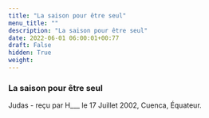 ```yaml
---
title: "La saison pour être seul"
menu_title: ""
description: "La saison pour être seul"
date: 2022-06-01 06:00:01+00:77
draft: False
hidden: True
weight:
---
```

### La saison pour être seul

Judas - reçu par H___  le 17 Juillet 2002, Cuenca, Équateur.



